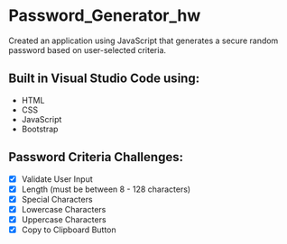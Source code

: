# Password_Generator_hw
Created an application using JavaScript that generates a secure random password based on user-selected criteria.

## Built in Visual Studio Code using: ##
* HTML
* CSS
* JavaScript
* Bootstrap


## Password Criteria Challenges: ##
- [x] Validate User Input
- [x] Length (must be between 8 - 128 characters)
- [x] Special Characters
- [x] Lowercase Characters
- [x] Uppercase Characters
- [x] Copy to Clipboard Button
